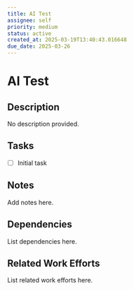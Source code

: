 ```yaml
---
title: AI Test
assignee: self
priority: medium
status: active
created_at: 2025-03-19T13:40:43.016648
due_date: 2025-03-26
---
```


# AI Test

## Description
No description provided.

## Tasks
- [ ] Initial task

## Notes
Add notes here.

## Dependencies
List dependencies here.

## Related Work Efforts
List related work efforts here.